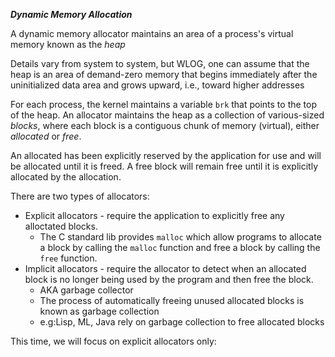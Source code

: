 ***Dynamic Memory Allocation***

A dynamic memory allocator maintains an area of a process's virtual memory known as the *heap*

Details vary from system to system, but WLOG, one can assume that the heap is an area of demand-zero memory that begins immediately after the uninitialized data area and grows upward, i.e., toward higher addresses

For each process, the kernel maintains a variable ```brk``` that points to the top of the heap. An allocator maintains the heap as a collection of various-sized *blocks*, where each block is a contiguous chunk of memory (virtual), either *allocated* or *free*.

An allocated has been explicitly reserved by the application for use and will be allocated until it is freed. A free block will remain free until it is explicitly allocated by the allocation.

There are two types of allocators:

- Explicit allocators - require the application to explicitly free any alloctated blocks.
	- The C standard lib provides ```malloc``` which allow programs to allocate a block by calling the ```malloc``` function and free a block by calling the ```free``` function.
- Implicit allocators - require the allocator to detect when an allocated block is no longer being used by the program and then free the block.
	- AKA garbage collector
	- The process of automatically freeing unused allocated blocks is known as garbage collection
	- e.g:Lisp, ML, Java rely on garbage collection to free allocated blocks
	
This time, we will focus on explicit allocators only:
